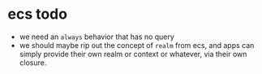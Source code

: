 
# ecs todo

- we need an `always` behavior that has no query
- we should maybe rip out the concept of `realm` from ecs, and apps can simply provide their own realm or context or whatever, via their own closure.

